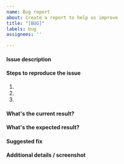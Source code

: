```yaml
---
name: Bug report
about: Create a report to help us improve
title: "[BUG]"
labels: bug
assignees: ''

---
```


#### Issue description



#### Steps to reproduce the issue

1.  
2. 
3. 

#### What's the current result?


#### What's the expected result?


#### Suggested fix

#### Additional details / screenshot
